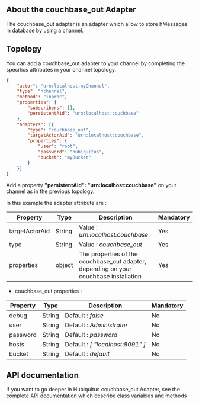 ## About the couchbase_out Adapter

The couchbase_out adapter is an adapter which allow to store hMessages in database by using a channel.

## Topology

You can add a couchbase_out adapter to your channel by completing the specifics attributes in your channel topology.

```json
{
    "actor": "urn:localhost:myChannel",
    "type": "hchannel",
    "method": "inproc",
    "properties": {
        "subscribers": [],
        "persistentAid": "urn:localhost:couchbase"
    },
    "adapters": [{
        "type": "couchbase_out",
        "targetActorAid": "urn:localhost:couchbase",
        "properties": {
            "user": "root",
            "password": "hubiquitus",
            "bucket": "myBucket"
        }
    }]
}
```
Add a property <b>"persistentAid": "urn:localhost:couchbase"</b> on your channel as in the previous topology.

In this example the adapter attribute are :

<table>
    <thead>
    <tr>
        <th>Property</th>
        <th>Type</th>
        <th>Description</th>
        <th>Mandatory</th>
    </tr>
    </thead>
    <tbody>
    <tr>
        <td>targetActorAid</td>
        <td>String</td>
        <td>Value : <em>urn:localhost:couchbase</em></td>
        <td>Yes</td>
    </tr>
    <tr>
        <td>type</td>
        <td>String</td>
        <td>Value : <em>couchbase_out</em></td>
        <td>Yes</td>
    </tr>
    <tr>
        <td>properties</td>
        <td>object</td>
        <td>
            The properties of the couchbase_out adapter, depending on your couchbase installation
        </td>
        <td>Yes</td>
    </tr>
    </tbody>
</table>

* couchbase_out properties :

<table>
    <thead>
    <tr>
        <th>Property</th>
        <th>Type</th>
        <th>Description</th>
        <th>Mandatory</th>
    </tr>
    </thead>
    <tbody>
    <tr>
        <td>debug</td>
        <td>String</td>
        <td>Default : <em>false</em></td>
        <td>No</td>
    </tr>
    <tr>
        <td>user</td>
        <td>String</td>
        <td>Default : <em>Administrator</em></td>
        <td>No</td>
    </tr>
    <tr>
        <td>password</td>
        <td>String</td>
        <td>Default : <em>password</em></td>
        <td>No</td>
    </tr>
    <tr>
        <td>hosts</td>
        <td>String</td>
        <td>Default : <em>[ "localhost:8091" ]</em></td>
        <td>No</td>
    </tr>
    <tr>
        <td>bucket</td>
        <td>String</td>
        <td>Default : <em>default</em></td>
        <td>No</td>
    </tr>
    </tbody>
</table>

## API documentation

If you want to go deeper in Hubiquitus couchbase_out Adapter, see the complete [API documentation](http://coffeedoc.info/github/hubiquitus/hubiquitus/master/) which describe class variables and methods




